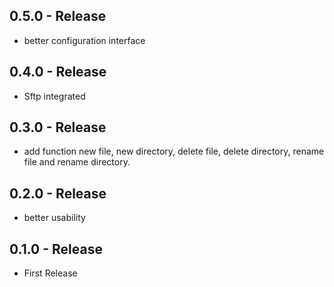 
## 0.5.0 - Release
* better configuration interface

## 0.4.0 - Release
* Sftp integrated

## 0.3.0 - Release
* add function new file, new directory, delete file, delete directory, rename file and rename directory.

## 0.2.0 - Release
* better usability

## 0.1.0 - Release
* First Release
